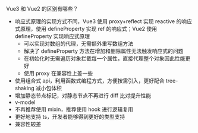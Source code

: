 Vue3 和 Vue2 的区别有哪些？

- 响应式原理的实现方式不同，Vue3 使用 proxy+reflect 实现 reactive 的响应式原理，使用 defineProperty 实现 ref 的响应式；Vue2 使用 defineProperty 实现响应式原理
  - 可以实现对数组的代理，无需额外重写数组方法
  - 解决了 defineProperty 方法在增加和删除属性无法触发响应式的问题
  - 在初始化时无需遍历对象拦截每一个属性，直接代理整个对象因此性能更好
  - 使用 proxy 在兼容性上差一些
- 使用组合式 api，利用函数式编程方式，方便按需引入，更好配合 tree-shaking 减小包体积
- 增加静态节点标记，对静态节点不再进行 diff 比对提升性能
- v-model
- 不再推荐使用 mixin，推荐使用 hook 进行逻辑复用
- 更好地支持 ts，开发者能够得到更好的类型支持
- 兼容性较差
